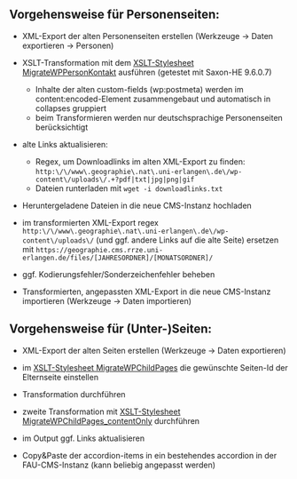 ## Vorgehensweise für Personenseiten:
- XML-Export der alten Personenseiten erstellen (Werkzeuge -> Daten exportieren -> Personen)

- XSLT-Transformation mit dem [XSLT-Stylesheet MigrateWPPersonKontakt](MigrateWPPersonKontakt.xsl) ausführen (getestet mit Saxon-HE 9.6.0.7)
  - Inhalte der alten custom-fields (wp:postmeta) werden im content:encoded-Element zusammengebaut und automatisch in collapses gruppiert
  - beim Transformieren werden nur deutschsprachige Personenseiten berücksichtigt

- alte Links aktualisieren:
  - Regex, um Downloadlinks im alten XML-Export zu finden: `http:\/\/www\.geographie\.nat\.uni-erlangen\.de\/wp-content\/uploads\/.+?pdf|txt|jpg|png|gif`
  - Dateien runterladen mit `wget -i downloadlinks.txt`

- Heruntergeladene Dateien in die neue CMS-Instanz hochladen

- im transformierten XML-Export regex `http:\/\/www\.geographie\.nat\.uni-erlangen\.de\/wp-content\/uploads\/` (und ggf. andere Links auf die alte Seite) ersetzen mit `https://geographie.cms.rrze.uni-erlangen.de/files/[JAHRESORDNER]/[MONATSORDNER]/`

- ggf. Kodierungsfehler/Sonderzeichenfehler beheben

- Transformierten, angepassten XML-Export in die neue CMS-Instanz importieren (Werkzeuge -> Daten importieren)

## Vorgehensweise für (Unter-)Seiten:
- XML-Export der alten Seiten erstellen (Werkzeuge -> Daten exportieren)

- im [XSLT-Stylesheet MigrateWPChildPages](MigrateWPChildPages.xsl) die gewünschte Seiten-Id der Elternseite einstellen

- Transformation durchführen

- zweite Transformation mit [XSLT-Stylesheet MigrateWPChildPages_contentOnly](MigrateWPChildPages_contentOnly.xsl) durchführen

- im Output ggf. Links aktualisieren

- Copy&Paste der accordion-items in ein bestehendes accordion in der FAU-CMS-Instanz (kann beliebig angepasst werden)

